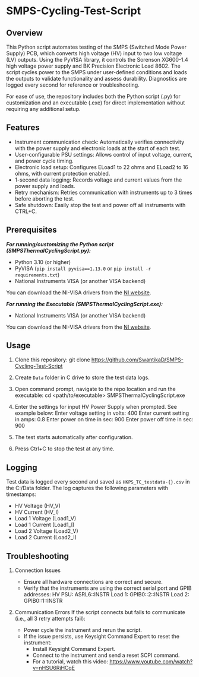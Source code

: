 # SMPS-Cycling-Test-Script

## Overview
This Python script automates testing of the SMPS (Switched Mode Power Supply) PCB, which converts high voltage (HV) input to two low voltage (LV) outputs. Using the PyVISA library, it controls the Sorenson XG600-1.4 high voltage power supply and BK Precision Electronic Load 8602. The script cycles power to the SMPS under user-defined conditions and loads the outputs to validate functionality and assess durability. Diagnostics are logged every second for reference or troubleshooting.

For ease of use, the repository includes both the Python script (.py) for customization and an executable (.exe) for direct implementation without requiring any additional setup.


## Features
- Instrument communication check: Automatically verifies connectivity with the power supply and electronic loads at the start of each test.
- User-configurable PSU settings: Allows control of input voltage, current, and power cycle timing.
- Electronic load setup: Configures ELoad1 to 22 ohms and ELoad2 to 16 ohms, with current protection enabled.
- 1-second data logging: Records voltage and current values from the power supply and loads.
- Retry mechanism: Retries communication with instruments up to 3 times before aborting the test.
- Safe shutdown: Easily stop the test and power off all instruments with CTRL+C.


## Prerequisites 

***For running/customizing the Python script (SMPSThermalCyclingScript.py):***

- Python 3.10 (or higher)
- PyVISA (`pip install pyvisa==1.13.0` or `pip install -r requirements.txt`)
- National Instruments VISA (or another VISA backend)
  
You can download the NI-VISA drivers from the [NI website](https://www.ni.com/en-us/support/downloads/drivers/download.ni-visa.html).

***For running the Executable (SMPSThermalCyclingScript.exe):***

- National Instruments VISA (or another VISA backend)
  
You can download the NI-VISA drivers from the [NI website](https://www.ni.com/en-us/support/downloads/drivers/download.ni-visa.html).


## Usage
1. Clone this repository: 
    git clone https://github.com/SwantikaD/SMPS-Cycling-Test-Script

2. Create `Data` folder in C drive to store the test data logs. 

3. Open command prompt, navigate to the repo location and run the executable:
    cd <path/to/executable>
    SMPSThermalCyclingScript.exe

4. Enter the settings for input HV Power Supply when prompted. See example below:
    Enter voltage setting in volts: 400
    Enter current setting in amps: 0.8
    Enter power on time in sec: 900
    Enter power off time in sec: 900

5. The test starts automatically after configuration.

6. Press Ctrl+C to stop the test at any time. 


## Logging
Test data is logged every second and saved as `HKPS_TC_testdata-{}.csv` in the C:/Data folder. The log captures the following parameters with timestamps:

- HV Voltage (HV_V)
- HV Current (HV_I)
- Load 1 Voltage (Load1_V)
- Load 1 Current (Load1_I)
- Load 2 Voltage (Load2_V)
- Load 2 Current (Load2_I)


## Troubleshooting
1. Connection Issues
    - Ensure all hardware connections are correct and secure.
    - Verify that the instruments are using the correct serial port and GPIB addresses:
        HV PSU: ASRL6::INSTR
        Load 1: GPIB0::2::INSTR
        Load 2: GPIB0::1::INSTR

2. Communication Errors
    If the script connects but fails to communicate (i.e., all 3 retry attempts fail):
    - Power cycle the instrument and rerun the script.
    - If the issue persists, use Keysight Command Expert to reset the instrument:
        - Install Keysight Command Expert.
        - Connect to the instrument and send a reset SCPI command.
        - For a tutorial, watch this video: https://www.youtube.com/watch?v=nHSU6RjHCqE

    





